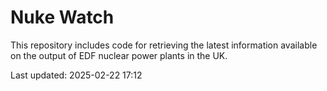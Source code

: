# Nuke Watch

This repository includes code for retrieving the latest information available on the output of EDF nuclear power plants in the UK.

Last updated: 2025-02-22 17:12